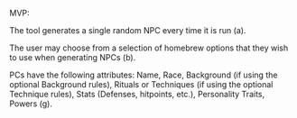 MVP:

The tool generates a single random NPC every time it is run (a).

The user may choose from a selection of homebrew options that they wish to use when generating NPCs (b).

PCs have the following attributes: Name, Race, Background (if using the optional Background rules), Rituals or Techniques (if using the optional Technique rules), Stats (Defenses, hitpoints, etc.), Personality Traits, Powers (g).
